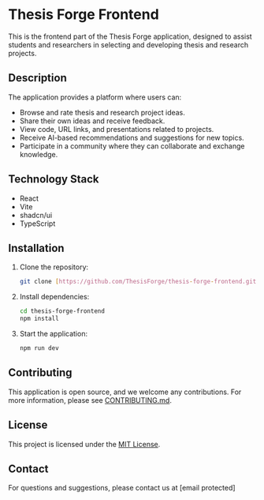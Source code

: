 # Thesis Forge Frontend

This is the frontend part of the Thesis Forge application, designed to assist students and researchers in selecting and developing thesis and research projects.

## Description

The application provides a platform where users can:

* Browse and rate thesis and research project ideas.
* Share their own ideas and receive feedback.
* View code, URL links, and presentations related to projects.
* Receive AI-based recommendations and suggestions for new topics.
* Participate in a community where they can collaborate and exchange knowledge.

## Technology Stack

* React
* Vite
* shadcn/ui
* TypeScript

## Installation

1.  Clone the repository:

    ```bash
    git clone [https://github.com/ThesisForge/thesis-forge-frontend.git](https://github.com/ThesisForge/thesis-forge-frontend.git)
    ```

2.  Install dependencies:

    ```bash
    cd thesis-forge-frontend
    npm install
    ```

3.  Start the application:

    ```bash
    npm run dev
    ```

## Contributing

This application is open source, and we welcome any contributions. For more information, please see [CONTRIBUTING.md](CONTRIBUTING.md).

## License

This project is licensed under the [MIT License](LICENSE).

## Contact

For questions and suggestions, please contact us at [email protected]